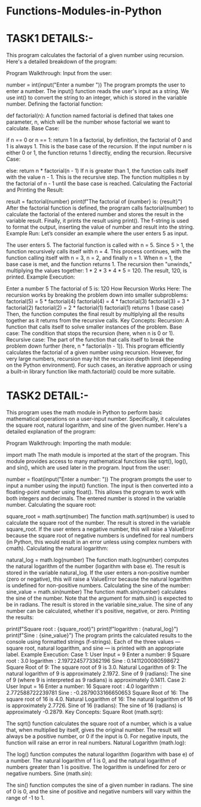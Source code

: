 # Functions-Modules-in-Python
# TASK1 DETAILS:-

This program calculates the factorial of a given number using recursion. Here's a detailed breakdown of the program:

Program Walkthrough:
Input from the user:

number = int(input("Enter a number "))
The program prompts the user to enter a number.
The input() function reads the user's input as a string. We use int() to convert the string to an integer, which is stored in the variable number.
Defining the factorial function:

def factorial(n):
A function named factorial is defined that takes one parameter, n, which will be the number whose factorial we want to calculate.
Base Case:

if n == 0 or n == 1:
    return 1
In a factorial, by definition, the factorial of 0 and 1 is always 1. This is the base case of the recursion.
If the input number n is either 0 or 1, the function returns 1 directly, ending the recursion.
Recursive Case:

else:
    return n * factorial(n - 1)
If n is greater than 1, the function calls itself with the value n - 1. This is the recursive step.
The function multiplies n by the factorial of n - 1 until the base case is reached.
Calculating the Factorial and Printing the Result:

result = factorial(number)
print(f"The factorial of {number} is: {result}")
After the factorial function is defined, the program calls factorial(number) to calculate the factorial of the entered number and stores the result in the variable result.
Finally, it prints the result using print(). The f-string is used to format the output, inserting the value of number and result into the string.
Example Run:
Let’s consider an example where the user enters 5 as input.

The user enters 5.
The factorial function is called with n = 5.
Since 5 > 1, the function recursively calls itself with n = 4.
This process continues, with the function calling itself with n = 3, n = 2, and finally n = 1.
When n = 1, the base case is met, and the function returns 1.
The recursion then "unwinds," multiplying the values together: 1 * 2 * 3 * 4 * 5 = 120.
The result, 120, is printed.
Example Execution:


Enter a number 5
The factorial of 5 is: 120
How Recursion Works Here:
The recursion works by breaking the problem down into smaller subproblems:
factorial(5) = 5 * factorial(4)
factorial(4) = 4 * factorial(3)
factorial(3) = 3 * factorial(2)
factorial(2) = 2 * factorial(1)
factorial(1) returns 1 (base case)
Then, the function computes the final result by multiplying all the results together as it returns from the recursive calls.
Key Concepts:
Recursion: A function that calls itself to solve smaller instances of the problem.
Base case: The condition that stops the recursion (here, when n is 0 or 1).
Recursive case: The part of the function that calls itself to break the problem down further (here, n * factorial(n - 1)).
This program efficiently calculates the factorial of a given number using recursion. However, for very large numbers, recursion may hit the recursion depth limit (depending on the Python environment). For such cases, an iterative approach or using a built-in library function like math.factorial() could be more suitable.


# TASK2 DETAIL:-
This program uses the math module in Python to perform basic mathematical operations on a user-input number. Specifically, it calculates the square root, natural logarithm, and sine of the given number. Here's a detailed explanation of the program:

Program Walkthrough:
Importing the math module:



import math
The math module is imported at the start of the program. This module provides access to many mathematical functions like sqrt(), log(), and sin(), which are used later in the program.
Input from the user:


number = float(input("Enter a number: "))
The program prompts the user to input a number using the input() function.
The input is then converted into a floating-point number using float(). This allows the program to work with both integers and decimals.
The entered number is stored in the variable number.
Calculating the square root:

square_root = math.sqrt(number)
The function math.sqrt(number) is used to calculate the square root of the number.
The result is stored in the variable square_root.
If the user enters a negative number, this will raise a ValueError because the square root of negative numbers is undefined for real numbers (in Python, this would result in an error unless using complex numbers with cmath).
Calculating the natural logarithm:


natural_log = math.log(number)
The function math.log(number) computes the natural logarithm of the number (logarithm with base e).
The result is stored in the variable natural_log.
If the user enters a non-positive number (zero or negative), this will raise a ValueError because the natural logarithm is undefined for non-positive numbers.
Calculating the sine of the number:
sine_value = math.sin(number)
The function math.sin(number) calculates the sine of the number. Note that the argument for math.sin() is expected to be in radians.
The result is stored in the variable sine_value.
The sine of any number can be calculated, whether it's positive, negative, or zero.
Printing the results:


print(f"Square root  : {square_root}")
print(f"logarithm : {natural_log}")
print(f"Sine : {sine_value}")
The program prints the calculated results to the console using formatted strings (f-strings).
Each of the three values — square root, natural logarithm, and sine — is printed with an appropriate label.
Example Execution:
Case 1: User Input = 9
Enter a number: 9
Square root  : 3.0
logarithm : 2.1972245773362196
Sine : 0.1411200080598672
Square Root of 9: The square root of 9 is 3.0.
Natural Logarithm of 9: The natural logarithm of 9 is approximately 2.1972.
Sine of 9 (radians): The sine of 9 (where 9 is interpreted as 9 radians) is approximately 0.1411.
Case 2: User Input = 16
Enter a number: 16
Square root  : 4.0
logarithm : 2.772588722239781
Sine : -0.2879033166650653
Square Root of 16: The square root of 16 is 4.0.
Natural Logarithm of 16: The natural logarithm of 16 is approximately 2.7726.
Sine of 16 (radians): The sine of 16 (radians) is approximately -0.2879.
Key Concepts:
Square Root (math.sqrt):

The sqrt() function calculates the square root of a number, which is a value that, when multiplied by itself, gives the original number.
The result will always be a positive number, or 0 if the input is 0. For negative inputs, the function will raise an error in real numbers.
Natural Logarithm (math.log):

The log() function computes the natural logarithm (logarithm with base e) of a number.
The natural logarithm of 1 is 0, and the natural logarithm of numbers greater than 1 is positive. The logarithm is undefined for zero or negative numbers.
Sine (math.sin):

The sin() function computes the sine of a given number in radians.
The sine of 0 is 0, and the sine of positive and negative numbers will vary within the range of -1 to 1.


